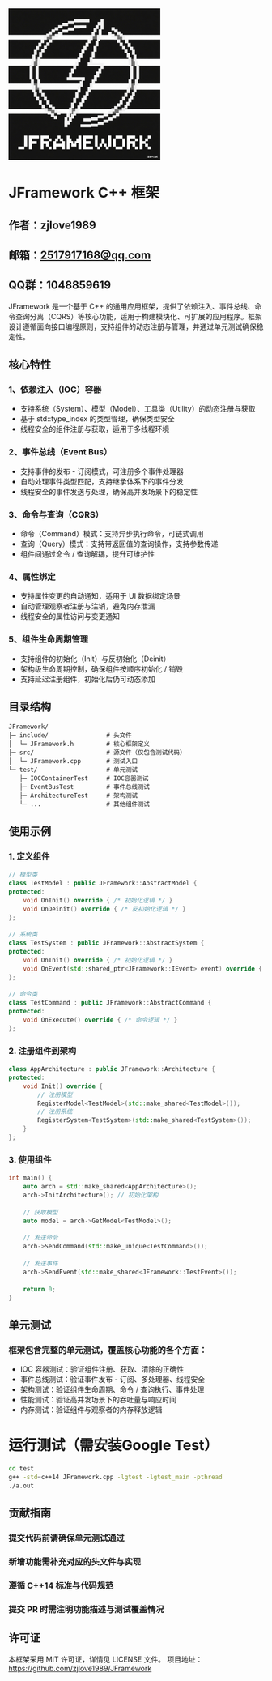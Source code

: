 <img src="https://github.com/zjlove1989/JFramework/blob/master/LOGO.png" alt="LOGO" width="300" height="300" />

# JFramework C++ 框架

## 作者：zjlove1989
## 邮箱：2517917168@qq.com
## QQ群：1048859619


JFramework 是一个基于 C++ 的通用应用框架，提供了依赖注入、事件总线、命令查询分离（CQRS）等核心功能，适用于构建模块化、可扩展的应用程序。框架设计遵循面向接口编程原则，支持组件的动态注册与管理，并通过单元测试确保稳定性。

## 核心特性

### 1、依赖注入（IOC）容器
- 支持系统（System）、模型（Model）、工具类（Utility）的动态注册与获取
- 基于 std::type_index 的类型管理，确保类型安全
- 线程安全的组件注册与获取，适用于多线程环境

### 2、事件总线（Event Bus）
- 支持事件的发布 - 订阅模式，可注册多个事件处理器
- 自动处理事件类型匹配，支持继承体系下的事件分发
- 线程安全的事件发送与处理，确保高并发场景下的稳定性

### 3、命令与查询（CQRS）
- 命令（Command）模式：支持异步执行命令，可链式调用
- 查询（Query）模式：支持带返回值的查询操作，支持参数传递
- 组件间通过命令 / 查询解耦，提升可维护性

### 4、属性绑定
- 支持属性变更的自动通知，适用于 UI 数据绑定场景
- 自动管理观察者注册与注销，避免内存泄漏
- 线程安全的属性访问与变更通知
  
### 5、组件生命周期管理
- 支持组件的初始化（Init）与反初始化（Deinit）
- 架构级生命周期控制，确保组件按顺序初始化 / 销毁
- 支持延迟注册组件，初始化后仍可动态添加

## 目录结构

    JFramework/
    ├─ include/                # 头文件
    │  └─ JFramework.h         # 核心框架定义
    ├─ src/                    # 源文件（仅包含测试代码）
    │  └─ JFramework.cpp       # 测试入口
    └─ test/                   # 单元测试
       ├─ IOCContainerTest     # IOC容器测试
       ├─ EventBusTest         # 事件总线测试
       ├─ ArchitectureTest     # 架构测试
       └─ ...                  # 其他组件测试

## 使用示例

### 1. 定义组件
```cpp
// 模型类
class TestModel : public JFramework::AbstractModel {
protected:
    void OnInit() override { /* 初始化逻辑 */ }
    void OnDeinit() override { /* 反初始化逻辑 */ }
};

// 系统类
class TestSystem : public JFramework::AbstractSystem {
protected:
    void OnInit() override { /* 初始化逻辑 */ }
    void OnEvent(std::shared_ptr<JFramework::IEvent> event) override { /* 事件处理 */ }
};

// 命令类
class TestCommand : public JFramework::AbstractCommand {
protected:
    void OnExecute() override { /* 命令逻辑 */ }
};
```
### 2. 注册组件到架构
```cpp
class AppArchitecture : public JFramework::Architecture {
protected:
    void Init() override {
        // 注册模型
        RegisterModel<TestModel>(std::make_shared<TestModel>());
        // 注册系统
        RegisterSystem<TestSystem>(std::make_shared<TestSystem>());
    }
};
```
### 3. 使用组件
```cpp
int main() {
    auto arch = std::make_shared<AppArchitecture>();
    arch->InitArchitecture(); // 初始化架构

    // 获取模型
    auto model = arch->GetModel<TestModel>();

    // 发送命令
    arch->SendCommand(std::make_unique<TestCommand>());

    // 发送事件
    arch->SendEvent(std::make_shared<JFramework::TestEvent>());

    return 0;
}
```
## 单元测试
### 框架包含完整的单元测试，覆盖核心功能的各个方面：
- IOC 容器测试：验证组件注册、获取、清除的正确性
- 事件总线测试：验证事件发布 - 订阅、多处理器、线程安全
- 架构测试：验证组件生命周期、命令 / 查询执行、事件处理
- 性能测试：验证高并发场景下的吞吐量与响应时间
- 内存测试：验证组件与观察者的内存释放逻辑

# 运行测试（需安装Google Test）
```bash
cd test
g++ -std=c++14 JFramework.cpp -lgtest -lgtest_main -pthread
./a.out
```

## 贡献指南
### 提交代码前请确保单元测试通过
### 新增功能需补充对应的头文件与实现
### 遵循 C++14 标准与代码规范
### 提交 PR 时需注明功能描述与测试覆盖情况

## 许可证
本框架采用 MIT 许可证，详情见 LICENSE 文件。
项目地址：https://github.com/zjlove1989/JFramework
